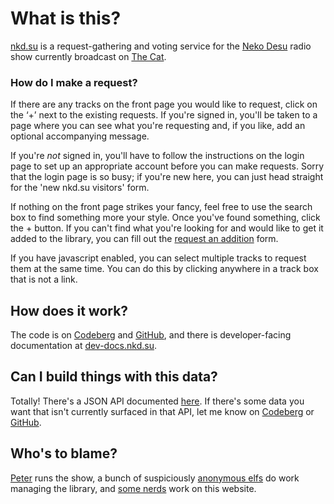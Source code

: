 # What is this?

[nkd.su] is a request-gathering and voting service for the [Neko Desu]
radio show currently broadcast on [The Cat].

[nkd.su]: https://nkd.su
[The Cat]: https://thecat.radio
[Neko Desu]: https://nekodesu.radio

### How do I make a request?

If there are any tracks on the front page you would like to request, click on
the ‘+’ next to the existing requests. If you're signed in, you'll be taken to
a page where you can see what you're requesting and, if you like, add an
optional accompanying message.

If you're _not_ signed in, you'll have to follow the instructions on the login
page to set up an appropriate account before you can make requests. Sorry that
the login page is so busy; if you're new here, you can just head straight for
the 'new nkd.su visitors' form.

If nothing on the front page strikes your fancy, feel free to use the search
box to find something more your style. Once you've found something, click the +
button. If you can't find what you're looking for and would like to get it
added to the library, you can fill out the [request an addition] form.

If you have javascript enabled, you can select multiple tracks to request them
at the same time. You can do this by clicking anywhere in a track box that is
not a link.

[request an addition]: https://nkd.su/request-addition/

## How does it work?

The code is on [Codeberg] and [GitHub], and there is developer-facing
documentation at [dev-docs.nkd.su][dev-docs].

[Codeberg]: https://codeberg.org/very-scary-scenario/nkdsu
[GitHub]: https://github.com/very-scary-scenario/nkd.su
[dev-docs]: https://dev-docs.nkd.su/

## Can I build things with this data?

Totally! There's a JSON API documented [here](https://nkd.su/info/api/). If
there's some data you want that isn't currently surfaced in that API, let me
know on [Codeberg][new-issue-codeberg] or [GitHub][new-issue-github].

[new-issue-codeberg]: https://codeberg.org/very-scary-scenario/nkdsu/issues/new
[new-issue-github]: https://github.com/very-scary-scenario/nkd.su/issues/new

## Who's to blame?

[Peter][peter] runs the show, a bunch of suspiciously [anonymous elfs][patreon]
do work managing the library, and [some nerds][contributors] work on this
website.

[contributors]: https://github.com/very-scary-scenario/nkd.su/graphs/contributors
[peter]: https://twitter.com/theshillito
[patreon]: https://www.patreon.com/NekoDesu
